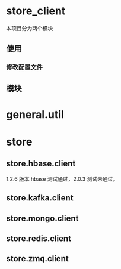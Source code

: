 # store_client
本项目分为两个模块
## 使用
### 修改配置文件

## 模块
# general.util

# store
## store.hbase.client
1.2.6 版本 hbase 测试通过，2.0.3 测试未通过。
## store.kafka.client
## store.mongo.client
## store.redis.client
## store.zmq.client

